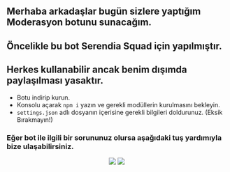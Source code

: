 ## Merhaba arkadaşlar bugün sizlere yaptığım **Moderasyon** botunu sunacağım.
## Öncelikle bu bot **Serendia Squad** için yapılmıştır.
## Herkes kullanabilir ancak benim dışımda paylaşılması yasaktır.

* Botu indirip kurun.
* Konsolu açarak `npm i` yazın ve gerekli modüllerin kurulmasını bekleyin.
* `settings.json` adlı dosyanın içerisine gerekli bilgileri doldurunuz. (Eksik Bırakmayın!)

### Eğer bot ile ilgili bir sorununuz olursa aşağıdaki tuş yardımıyla bize ulaşabilirsiniz.

<p align="center">
  <a href="https://discord.gg/serendia"><img src="https://img.shields.io/badge/Serendia%20Squad%20-1d202b.svg?&style=for-the-badge&logo=discord&logoColor=white"></a>
  <a href="https://discord.com/users/584782490213023745"><img src="https://img.shields.io/badge/Aether%20-7289DA.svg?&style=for-the-badge&logo=discord&logoColor=white"></a>
</p>

